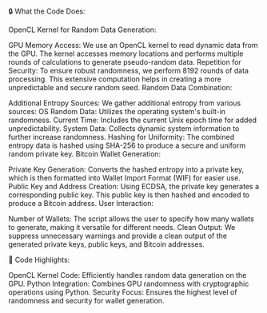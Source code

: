 🔒 What the Code Does:

OpenCL Kernel for Random Data Generation:

GPU Memory Access: We use an OpenCL kernel to read dynamic data from the GPU. The kernel accesses memory locations and performs multiple rounds of calculations to generate pseudo-random data.
Repetition for Security: To ensure robust randomness, we perform 8192 rounds of data processing. This extensive computation helps in creating a more unpredictable and secure random seed.
Random Data Combination:

Additional Entropy Sources: We gather additional entropy from various sources:
OS Random Data: Utilizes the operating system's built-in randomness.
Current Time: Includes the current Unix epoch time for added unpredictability.
System Data: Collects dynamic system information to further increase randomness.
Hashing for Uniformity: The combined entropy data is hashed using SHA-256 to produce a secure and uniform random private key.
Bitcoin Wallet Generation:

Private Key Generation: Converts the hashed entropy into a private key, which is then formatted into Wallet Import Format (WIF) for easier use.
Public Key and Address Creation: Using ECDSA, the private key generates a corresponding public key. This public key is then hashed and encoded to produce a Bitcoin address.
User Interaction:

Number of Wallets: The script allows the user to specify how many wallets to generate, making it versatile for different needs.
Clean Output: We suppress unnecessary warnings and provide a clean output of the generated private keys, public keys, and Bitcoin addresses.

🔧 Code Highlights:

OpenCL Kernel Code: Efficiently handles random data generation on the GPU.
Python Integration: Combines GPU randomness with cryptographic operations using Python.
Security Focus: Ensures the highest level of randomness and security for wallet generation.
